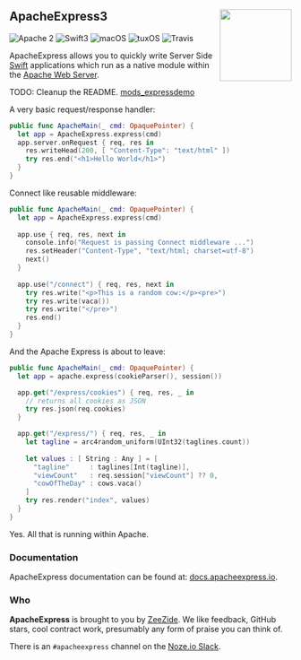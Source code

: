 <h2>ApacheExpress3
  <img src="http://zeezide.com/img/ApexIcon1024.svg"
       align="right" width="128" height="128" />
</h2>

![Apache 2](https://img.shields.io/badge/apache-2-yellow.svg)
![Swift3](https://img.shields.io/badge/swift-3-blue.svg)
![macOS](https://img.shields.io/badge/os-macOS-green.svg?style=flat)
![tuxOS](https://img.shields.io/badge/os-tuxOS-green.svg?style=flat)
![Travis](https://travis-ci.org/ApacheExpress/ApacheExpress3.svg?branch=develop)

ApacheExpress allows you to quickly write Server Side 
[Swift](http://swift.org/) 
applications which run as a native module within the
[Apache Web Server](https://httpd.apache.org).

TODO: Cleanup the README.
[mods_expressdemo](../mods_expressdemo/README.md)

A very basic request/response handler:

```Swift
public func ApacheMain(_ cmd: OpaquePointer) {
  let app = ApacheExpress.express(cmd)
  app.server.onRequest { req, res in
    res.writeHead(200, [ "Content-Type": "text/html" ])
    try res.end("<h1>Hello World</h1>")
  }
}
```

Connect like reusable middleware:

```Swift
public func ApacheMain(_ cmd: OpaquePointer) {
  let app = ApacheExpress.express(cmd)
  
  app.use { req, res, next in
    console.info("Request is passing Connect middleware ...")
    res.setHeader("Content-Type", "text/html; charset=utf-8")
    next()
  }
  
  app.use("/connect") { req, res, next in
    try res.write("<p>This is a random cow:</p><pre>")
    try res.write(vaca())
    try res.write("</pre>")
    res.end()
  }
}
```

And the Apache Express is about to leave:
```Swift
public func ApacheMain(_ cmd: OpaquePointer) {
  let app = apache.express(cookieParser(), session())

  app.get("/express/cookies") { req, res, _ in
    // returns all cookies as JSON
    try res.json(req.cookies)
  }

  app.get("/express/") { req, res, _ in
    let tagline = arc4random_uniform(UInt32(taglines.count))
    
    let values : [ String : Any ] = [
      "tagline"     : taglines[Int(tagline)],
      "viewCount"   : req.session["viewCount"] ?? 0,
      "cowOfTheDay" : cows.vaca()
    ]
    try res.render("index", values)
  }
}
```

Yes. All that is running within Apache.

### Documentation

ApacheExpress documentation can be found at:
[docs.apacheexpress.io](http://docs.apacheexpress.io/).

### Who

**ApacheExpress** is brought to you by
[ZeeZide](http://zeezide.de).
We like feedback, GitHub stars, cool contract work,
presumably any form of praise you can think of.

There is an `#apacheexpress` channel on the 
[Noze.io Slack](http://slack.noze.io).
